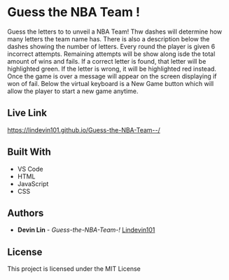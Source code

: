 # Guess the NBA Team !

Guess the letters to to unveil a NBA Team! Thw dashes will determine how many letters the team name has. There is also a description below the dashes showing the number of letters. Every round the player is given 6 incorrect attempts. Remaining attempts will be show along isde the total amount of wins and fails. If a correct letter is found, that letter will be highlighted green. If the letter is wrong, it will be highlighted red instead. Once the game is over a message will appear on the screen displaying if won of fail. Below the virtual keyboard is a New Game button which will allow the player to start a new game anytime. 

## Live Link
https://lindevin101.github.io/Guess-the-NBA-Team--/ 

## Built With
* VS Code
* HTML
* JavaScript
* CSS 

## Authors

* **Devin Lin** - *Guess-the-NBA-Team-!* [Lindevin101](https://github.com/Lindevin101)

## License

This project is licensed under the MIT License 